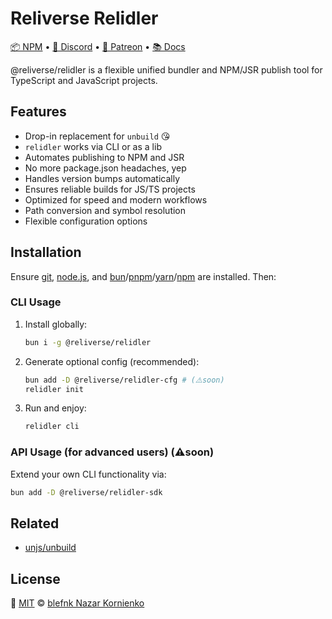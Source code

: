 # Reliverse Relidler

[📦 NPM](https://npmjs.com/@reliverse/relidler) • [💬 Discord](https://discord.gg/Pb8uKbwpsJ) • [💖 Patreon](https://patreon.com/blefnk) • [📚 Docs](https://docs.reliverse.org)

@reliverse/relidler is a flexible unified bundler and NPM/JSR publish tool for TypeScript and JavaScript projects.

## Features

- Drop-in replacement for `unbuild` 😘
- `relidler` works via CLI or as a lib
- Automates publishing to NPM and JSR
- No more package.json headaches, yep
- Handles version bumps automatically
- Ensures reliable builds for JS/TS projects
- Optimized for speed and modern workflows
- Path conversion and symbol resolution
- Flexible configuration options

## Installation

Ensure [git](https://git-scm.com/downloads), [node.js](https://nodejs.org), and [bun](https://bun.sh)/[pnpm](https://pnpm.io)/[yarn](https://yarnpkg.com)/[npm](https://docs.npmjs.com/downloading-and-installing-node-js-and-npm) are installed. Then:

### CLI Usage

1. Install globally:

    ```sh
    bun i -g @reliverse/relidler
    ```

2. Generate optional config (recommended):

    ```sh
    bun add -D @reliverse/relidler-cfg # (⚠️soon)
    relidler init
    ```

3. Run and enjoy:

    ```sh
    relidler cli
    ```

### API Usage (for advanced users) (⚠️soon)

Extend your own CLI functionality via:

```sh
bun add -D @reliverse/relidler-sdk
```

## Related

- [unjs/unbuild](https://github.com/unjs/unbuild)

## License

🩷 [MIT](./LICENSE.md) © [blefnk Nazar Kornienko](https://github.com/blefnk)
